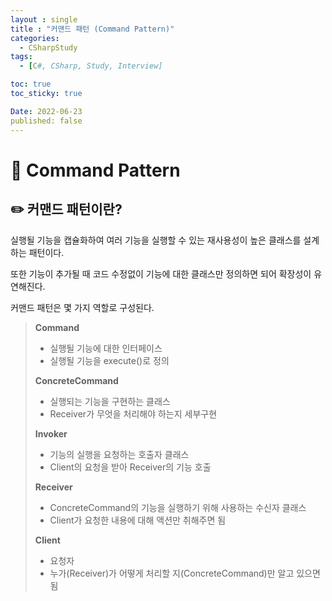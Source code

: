 ```yaml
---
layout : single
title : "커맨드 패턴 (Command Pattern)"
categories:
  - CSharpStudy
tags:
  - [C#, CSharp, Study, Interview]

toc: true
toc_sticky: true

Date: 2022-06-23
published: false
---
```


# 📌 Command Pattern

## ✏️ 커맨드 패턴이란?
실행될 기능을 캡슐화하여 여러 기능을 실행할 수 있는 재사용성이 높은 클래스를 설계하는 패턴이다.

또한 기능이 추가될 때 코드 수정없이 기능에 대한 클래스만 정의하면 되어 확장성이 유연해진다.

커맨드 패턴은 몇 가지 역할로 구성된다.

> **Command**
> - 실행될 기능에 대한 인터페이스
> - 실행될 기능을 execute()로 정의
> 
> **ConcreteCommand**
> - 실행되는 기능을 구현하는 클래스
> - Receiver가 무엇을 처리해야 하는지 세부구현
> 
> **Invoker**
> - 기능의 실행을 요청하는 호출자 클래스
> - Client의 요청을 받아 Receiver의 기능 호출
> 
> **Receiver**
> - ConcreteCommand의 기능을 실행하기 위해 사용하는 수신자 클래스
> - Client가 요청한 내용에 대해 액션만 취해주면 됨
> 
> **Client**
> - 요청자
> - 누가(Receiver)가 어떻게 처리할 지(ConcreteCommand)만 알고 있으면 됨

